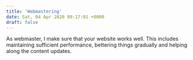 ```yaml
---
title: 'Webmastering'
date: Sat, 04 Apr 2020 09:17:01 +0000
draft: false
---
```


As webmaster, I make sure that your website works well. This includes maintaining sufficient performance, bettering things gradually and helping along the content updates.